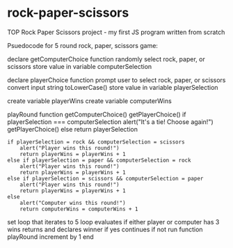 # rock-paper-scissors
TOP Rock Paper Scissors project - my first JS program written from scratch

Psuedocode for 5 round rock, paper, scissors game:

declare getComputerChoice function
    randomly select rock, paper, or scissors
    store value in variable computerSelection

declare playerChoice function
    prompt user to select rock, paper, or scissors
    convert input string toLowerCase()
    store value in variable playerSelection

create variable playerWins
create variable computerWins

playRound function
    getComputerChoice()
    getPlayerChoice()
        if playerSelection === computerSelection
            alert("It's a tie! Choose again!")
            getPlayerChoice()
        else
            return playerSelection

    if playerSelection = rock && computerSelection = scissors
        alert("Player wins this round!")
        return playerWins = playerWins + 1
    else if playerSelection = paper && computerSelection = rock
        alert("Player wins this round!")
        return playerWins = playerWins + 1
    else if playerSelection = scissors && computerSelection = paper
        alert("Player wins this round!")
        return playerWins = playerWins + 1
    else
        alert("Computer wins this round!")
        return computerWins = computerWins + 1
        

set loop that iterates to 5
    loop evaluates if either player or computer has 3 wins
        returns and declares winner if yes
    continues if not
    run function playRound
    increment by 1
end